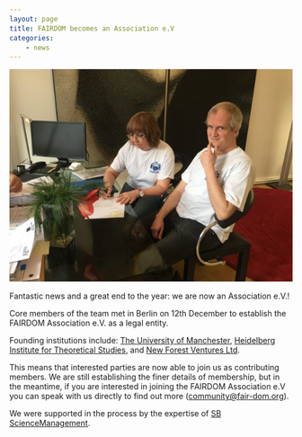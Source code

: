 ```yaml
---
layout: page
title: FAIRDOM becomes an Association e.V
categories:
    - news
---
```


![FAIRDOM association](/img/news/association-carole-wolfgang-2016.jpg)

Fantastic news and a great end to the year: we are now an Association e.V.!

Core members of the team met in Berlin on 12th December to establish the FAIRDOM Association e.V. as a legal entity.

Founding institutions include: [The University of Manchester](http://www.manchester.ac.uk/), 
[Heidelberg Institute for Theoretical Studies](http://www.h-its.org/en/), and [New Forest Ventures Ltd](https://www.linkedin.com/company-beta/10660154/?pathWildcard=10660154).

This means that interested parties are now able to join us as contributing members. We are still establishing the finer details of membership, but in the meantime, if you are interested in joining the FAIRDOM Association e.V you can speak with us directly to find out more (community@fair-dom.org).  

We were supported in the process by the expertise of [SB ScienceManagement](http://sb-sciencemanagement.com/).